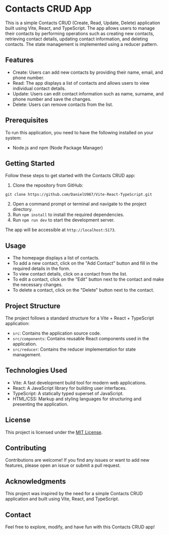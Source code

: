 # Contacts CRUD App

This is a simple Contacts CRUD (Create, Read, Update, Delete) application built using Vite, React, and TypeScript. The app allows users to manage their contacts by performing operations such as creating new contacts, retrieving contact details, updating contact information, and deleting contacts. The state management is implemented using a reducer pattern.


## Features

- Create: Users can add new contacts by providing their name, email, and phone number.
- Read: The app displays a list of contacts and allows users to view individual contact details.
- Update: Users can edit contact information such as name, surname, and phone number and save the changes.
- Delete: Users can remove contacts from the list.

## Prerequisites

To run this application, you need to have the following installed on your system:

- Node.js and npm (Node Package Manager)

## Getting Started

Follow these steps to get started with the Contacts CRUD app:

1. Clone the repository from GitHub:
```
git clone https://github.com/DanielU987/Vite-React-TypeScript.git
```
2. Open a command prompt or terminal and navigate to the project directory.
3. Run `npm install` to install the required dependencies.
4. Run `npm run dev` to start the development server.

The app will be accessible at `http://localhost:5173`.

## Usage

- The homepage displays a list of contacts.
- To add a new contact, click on the "Add Contact" button and fill in the required details in the form.
- To view contact details, click on a contact from the list.
- To edit a contact, click on the "Edit" button next to the contact and make the necessary changes.
- To delete a contact, click on the "Delete" button next to the contact.

## Project Structure

The project follows a standard structure for a Vite + React + TypeScript application:

  - `src`: Contains the application source code.
  - `src/components`: Contains reusable React components used in the application.
  - `src/reducer`: Contains the reducer implementation for state management.

## Technologies Used

- Vite: A fast development build tool for modern web applications.
- React: A JavaScript library for building user interfaces.
- TypeScript: A statically typed superset of JavaScript.
- HTML/CSS: Markup and styling languages for structuring and presenting the application.

## License

This project is licensed under the [MIT License](LICENSE).

## Contributing

Contributions are welcome! If you find any issues or want to add new features, please open an issue or submit a pull request.

## Acknowledgments

This project was inspired by the need for a simple Contacts CRUD application and built using Vite, React, and TypeScript.

## Contact

Feel free to explore, modify, and have fun with this Contacts CRUD app!

